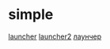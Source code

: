 # simple
[launcher](https://github.com/aastankeev/simple/raw/main/launcher.js)
[launcher2](https://github.com/aastankeev/simple/blob/main/raw/main/launcher.js)
[лаунчер](https://raw.githubusercontent.com/aastankeev/simple/main/raw/launcher.js)
